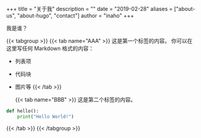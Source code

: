 +++
title = "关于我"
description = ""
date = "2019-02-28"
aliases = ["about-us", "about-hugo", "contact"]
author = "inaho"
+++

我是谁？

{{< tabgroup >}}
  {{< tab name="AAA" >}}
这是第一个标签的内容。
你可以在这里写任何 Markdown 格式的内容：

- 列表项
- 代码块
- 图片等
  {{< /tab >}}

  {{< tab name="BBB" >}}
这是第二个标签的内容。

```python
def hello():
    print("Hello World!")
```
  {{< /tab >}}
{{< /tabgroup >}}